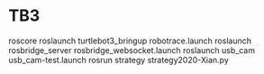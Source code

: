# TB3

roscore
roslaunch turtlebot3_bringup robotrace.launch 
roslaunch rosbridge_server rosbridge_websocket.launch 
roslaunch usb_cam usb_cam-test.launch 
rosrun strategy strategy2020-Xian.py 
